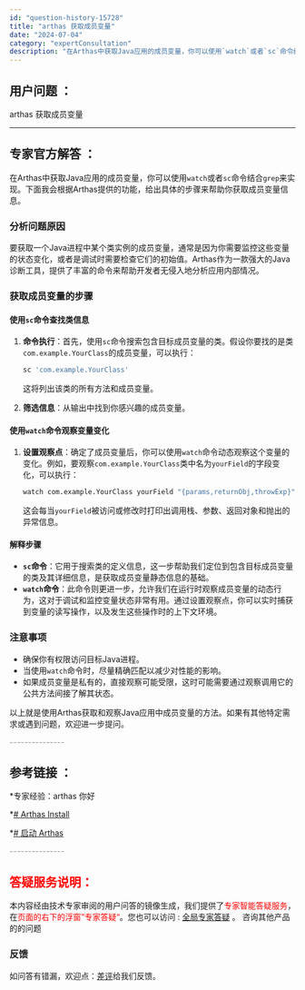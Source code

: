 ```yaml
---
id: "question-history-15728"
title: "arthas 获取成员变量"
date: "2024-07-04"
category: "expertConsultation"
description: "在Arthas中获取Java应用的成员变量，你可以使用`watch`或者`sc`命令结合`grep`来实现。下面我会根据Arthas提供的功能，给出具体的步骤来帮助你获取成员变量信息。### 分析问题原因要获取一个Java进程中某个类实例的成员变量，通常是因为你需要监控这些变量的状态变化，或者是调试"
---
```


## 用户问题 ： 
 arthas 获取成员变量  

---------------
## 专家官方解答 ：

在Arthas中获取Java应用的成员变量，你可以使用`watch`或者`sc`命令结合`grep`来实现。下面我会根据Arthas提供的功能，给出具体的步骤来帮助你获取成员变量信息。

### 分析问题原因
要获取一个Java进程中某个类实例的成员变量，通常是因为你需要监控这些变量的状态变化，或者是调试时需要检查它们的初始值。Arthas作为一款强大的Java诊断工具，提供了丰富的命令来帮助开发者无侵入地分析应用内部情况。

### 获取成员变量的步骤

#### 使用`sc`命令查找类信息

1. **命令执行**：首先，使用`sc`命令搜索包含目标成员变量的类。假设你要找的是类`com.example.YourClass`的成员变量，可以执行：
   ```bash
   sc 'com.example.YourClass'
   ```
   这将列出该类的所有方法和成员变量。

2. **筛选信息**：从输出中找到你感兴趣的成员变量。

#### 使用`watch`命令观察变量变化

1. **设置观察点**：确定了成员变量后，你可以使用`watch`命令动态观察这个变量的变化。例如，要观察`com.example.YourClass`类中名为`yourField`的字段变化，可以执行：
   ```bash
   watch com.example.YourClass yourField "{params,returnObj,throwExp}"
   ```
   这会每当`yourField`被访问或修改时打印出调用栈、参数、返回对象和抛出的异常信息。

#### 解释步骤

- **`sc`命令**：它用于搜索类的定义信息，这一步帮助我们定位到包含目标成员变量的类及其详细信息，是获取成员变量静态信息的基础。
- **`watch`命令**：此命令则更进一步，允许我们在运行时观察成员变量的动态行为，这对于调试和监控变量状态非常有用。通过设置观察点，你可以实时捕获到变量的读写操作，以及发生这些操作时的上下文环境。

### 注意事项
- 确保你有权限访问目标Java进程。
- 当使用`watch`命令时，尽量精确匹配以减少对性能的影响。
- 如果成员变量是私有的，直接观察可能受限，这时可能需要通过观察调用它的公共方法间接了解其状态。

以上就是使用Arthas获取和观察Java应用中成员变量的方法。如果有其他特定需求或遇到问题，欢迎进一步提问。


<font color="#949494">---------------</font> 


## 参考链接 ：

*专家经验：arthas 你好 
 
 *[# Arthas Install](https://github.com/alibaba/arthas/tree/master/site/docs/doc/install-detail.md)
 
 *[# 启动 Arthas](https://github.com/alibaba/arthas/tree/master/site/docs/doc/start-arthas.md)


 <font color="#949494">---------------</font> 
 


## <font color="#FF0000">答疑服务说明：</font> 

本内容经由技术专家审阅的用户问答的镜像生成，我们提供了<font color="#FF0000">专家智能答疑服务</font>，在<font color="#FF0000">页面的右下的浮窗”专家答疑“</font>。您也可以访问 : [全局专家答疑](https://answer.opensource.alibaba.com/docs/intro) 。 咨询其他产品的的问题

### 反馈
如问答有错漏，欢迎点：[差评](https://ai.nacos.io/user/feedbackByEnhancerGradePOJOID?enhancerGradePOJOId=16088)给我们反馈。
